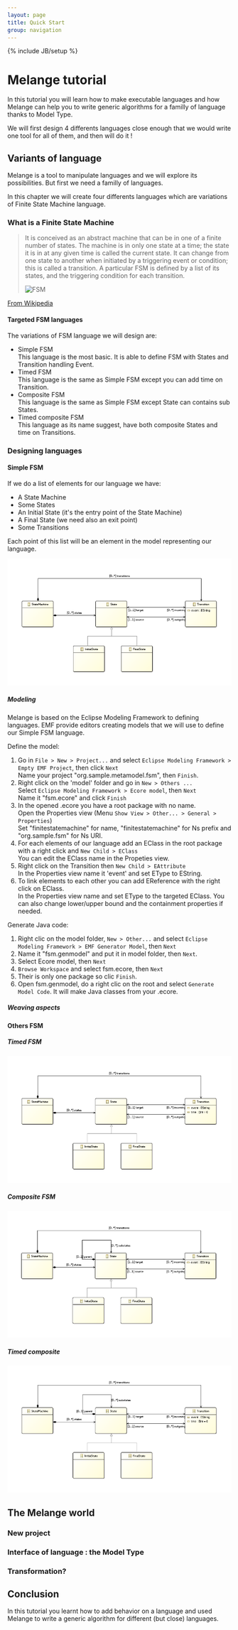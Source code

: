 ```yaml
---
layout: page
title: Quick Start
group: navigation
---
```


{% include JB/setup %}

# Melange tutorial

In this tutorial you will learn how to make executable languages and how Melange can help you to write generic algorithms for a familly of language thanks to Model Type.

We will first design 4 differents languages close enough that we would write one tool for all of them, and then will do it !

## Variants of language

Melange is a tool to manipulate languages and we will explore its possibilities. But first we need a familly of languages.

In this chapter we will create four differents languages which are variations of Finite State Machine language.

### What is a Finite State Machine

>It is conceived as an abstract machine that can be in one of a finite number of states. The machine is in only one state at a time; the state it is in at any given time is called the current state. It can change from one state to another when initiated by a triggering event or condition; this is called a transition. A particular FSM is defined by a list of its states, and the triggering condition for each transition.
>
>![FSM](http://upload.wikimedia.org/wikipedia/commons/d/d8/Automate-impair.png)

[From Wikipedia](http://en.wikipedia.org/wiki/Finite-state_machine)

#### Targeted FSM languages

The variations of FSM language we will design are:

 * Simple FSM<br>
   This language is the most basic. It is able to define FSM with States and Transition handling Event.
 * Timed FSM<br>
   This language is the same as Simple FSM except you can add time on Transition.
 * Composite FSM<br>
   This language is the same as Simple FSM except State can contains sub States.
 * Timed composite FSM<br>
   This language as its name suggest, have both composite States and time on Transitions.

### Designing languages

#### Simple FSM

If we do a list of elements for our language we have:
 - A State Machine
 - Some States
 - An Initial State (it's the entry point of the State Machine)
 - A Final State (we need also an exit point)
 - Some Transitions

Each point of this list will be an element in the model representing our language.

![Simple FSM](images/fsmSimple.png)

##### Modeling

Melange is based on the Eclipse Modeling Framework to defining languages.
EMF provide editors creating models that we will use to define our Simple FSM language.

Define the model:

 1. Go in `File > New > Project...` and select `Eclipse Modeling Framework > Empty EMF Project`, then click `Next`<br>
    Name your project "org.sample.metamodel.fsm", then `Finish`.
 2. Right click on the 'model' folder and go in `New > Others ...`<br>
    Select `Eclipse Modeling Framework > Ecore model`, then `Next`<br>
    Name it "fsm.ecore" and click `Finish`
 3. In the opened .ecore you have a root package with no name.<br>
    Open the Properties view (Menu `Show View > Other... > General > Properties`)<br>
    Set "finitestatemachine" for name, "finitestatemachine" for Ns prefix and "org.sample.fsm" for Ns URI.
 4. For each elements of our language add an EClass in the root package with a right click and `New Child > EClass`<br>
    You can edit the EClass name in the Propeties view.
 5. Right click on the Transition then `New Child > EAttribute`<br>
    In the Properties view name it 'event' and set EType to EString.<br>
 6. To link elements to each other you can add EReference with the right click on EClass.<br>
    In the Properties view name and set EType to the targeted EClass. You can also change lower/upper bound and the containment properties if needed.

Generate Java code:

  1. Right clic on the model folder, `New > Other...` and select `Eclipse Modeling Framework > EMF Generator Model`, then `Next`
  2. Name it "fsm.genmodel" and put it in model folder, then `Next`.
  3. Select Ecore model, then `Next`
  4. `Browse Workspace` and select fsm.ecore, then `Next`
  5. Their is only one package so clic `Finish`.
  6. Open fsm.genmodel, do a right clic on the root and select `Generate Model Code`. It will make Java classes from your .ecore.

##### Weaving aspects

#### Others FSM

##### Timed FSM

![Simple FSM](images/fsmTimed.png)

##### Composite FSM

![Simple FSM](images/fsmComposite.png)

##### Timed composite

![Simple FSM](images/fsmTimedComposite.png)

## The Melange world

### New project

### Interface of language : the Model Type

### Transformation?

## Conclusion

In this tutorial you learnt how to add behavior on a language and used Melange to write a generic algorithm for different (but close) languages.
